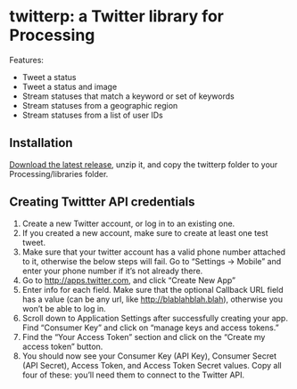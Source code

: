 # twitterp: a Twitter library for Processing

Features:
* Tweet a status
* Tweet a status and image
* Stream statuses that match a keyword or set of keywords
* Stream statuses from a geographic region
* Stream statuses from a list of user IDs

## Installation
[Download the latest release](/releases/latest), unzip it, and copy the twitterp folder to your Processing/libraries folder.

## Creating Twittter API credentials

1. Create a new Twitter account, or log in to an existing one.
2. If you created a new account, make sure to create at least one test tweet.
3. Make sure that your twitter account has a valid phone number attached to it, otherwise the below steps will fail. Go to “Settings -> Mobile” and enter your phone number if it’s not already there.
4. Go to http://apps.twitter.com, and click “Create New App”
5. Enter info for each field. Make sure that the optional Callback URL field has a value (can be any url, like http://blablahblah.blah), otherwise you won’t be able to log in. 
6. Scroll down to Application Settings after successfully creating your app. Find “Consumer Key” and click on “manage keys and access tokens.”
7. Find the “Your Access Token” section and click on the “Create my access token” button.
8.  You should now see your Consumer Key (API Key), Consumer Secret (API Secret), Access Token, and Access Token Secret values. Copy all four of these: you’ll need them to connect to the Twitter API.



